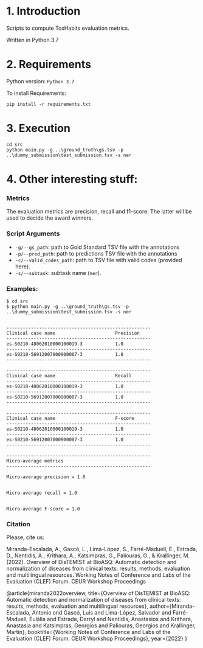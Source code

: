 # 1. Introduction

Scripts to compute ToxHabits evaluation metrics.

Written in Python 3.7


# 2. Requirements

Python version: ```Python 3.7```

To install Requirements: 
```
pip install -r requirements.txt
```


# 3. Execution

```
cd src  
python main.py -g ..\ground_truth\gs.tsv -p ..\dummy_submission\test_submission.tsv -s ner
```


# 4. Other interesting stuff:

### Metrics

The evaluation metrics are precision, recall and f1-score. The latter will be used to decide the award winners.

### Script Arguments
+ ```-g/--gs_path```: path to Gold Standard TSV file with the annotations
+ ```-p/--pred_path```: path to predictions TSV file with the annotations
+ ```-c/--valid_codes_path```: path to TSV file with valid codes (provided here).
+ ```-s/--subtask```: subtask name (```ner```).

### Examples: 

```
$ cd src
$ python main.py -g ..\ground_truth\gs.tsv -p ..\dummy_submission\test_submission.tsv -s ner


-----------------------------------------------------
Clinical case name                      Precision
-----------------------------------------------------
es-S0210-48062010000100019-3            1.0
-----------------------------------------------------
es-S0210-56912007000900007-3            1.0
-----------------------------------------------------

-----------------------------------------------------
Clinical case name                      Recall
-----------------------------------------------------
es-S0210-48062010000100019-3            1.0
-----------------------------------------------------
es-S0210-56912007000900007-3            1.0
-----------------------------------------------------

-----------------------------------------------------
Clinical case name                      F-score
-----------------------------------------------------
es-S0210-48062010000100019-3            1.0
-----------------------------------------------------
es-S0210-56912007000900007-3            1.0
-----------------------------------------------------

-----------------------------------------------------
Micro-average metrics
-----------------------------------------------------

Micro-average precision = 1.0


Micro-average recall = 1.0


Micro-average F-score = 1.0

```


### Citation
Please, cite us: 

Miranda-Escalada, A., Gascó, L., Lima-López, S., Farré-Maduell, E., Estrada, D., Nentidis, A., Krithara, A., Katsimpras, G., Paliouras, G., & Krallinger, M. (2022). Overview of DisTEMIST at BioASQ: Automatic detection and normalization of diseases from clinical texts: results, methods, evaluation and multilingual resources. Working Notes of Conference and Labs of the Evaluation (CLEF) Forum. CEUR Workshop Proceedings

@article{miranda2022overview,
title={Overview of DisTEMIST at BioASQ: Automatic detection and normalization of diseases from clinical texts: results, methods, evaluation and multilingual resources},
author={Miranda-Escalada, Antonio and Gascó, Luis and Lima-López, Salvador and 
Farré-Maduell, Eulàlia and Estrada, Darryl and Nentidis, Anastasios and Krithara, Anastasia and 
Katsimpras, Georgios and Paliouras, Georgios and Krallinger, Martin},
booktitle={Working Notes of Conference and Labs of the Evaluation (CLEF) Forum. CEUR Workshop Proceedings},
year={2022}
}

